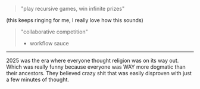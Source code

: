 
> "play recursive games, win infinite prizes"

(this keeps ringing for me, I really love how this sounds)

> "collaborative competition"
> - workflow sauce



----------

2025 was the era where everyone thought religion was on its way out. Which was really funny because everyone was WAY more dogmatic than their ancestors. They believed crazy shit that was easily disproven with just a few minutes of thought. 